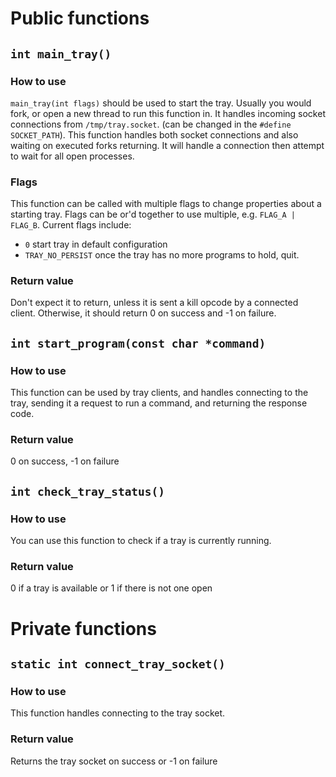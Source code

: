 
# Public functions

## `int main_tray()`

### How to use

`main_tray(int flags)` should be used to start the tray. Usually you would fork, or open a new thread to run this function in. It handles incoming socket connections from `/tmp/tray.socket`. (can be changed in the `#define SOCKET_PATH`). This function handles both socket connections and also waiting on executed forks returning. It will handle a connection then attempt to wait for all open processes.

### Flags

This function can be called with multiple flags to change properties about a starting tray. Flags can be or'd together to use multiple, e.g. `FLAG_A | FLAG_B`. Current flags include:
- `0` start tray in default configuration
- `TRAY_NO_PERSIST` once the tray has no more programs to hold, quit.

### Return value

Don't expect it to return, unless it is sent a kill opcode by a connected client. Otherwise, it should return 0 on success and -1 on failure.

## `int start_program(const char *command)`

### How to use

This function can be used by tray clients, and handles connecting to the tray, sending it a request to run a command, and returning the response code.

### Return value

0 on success, -1 on failure

## `int check_tray_status()`

### How to use

You can use this function to check if a tray is currently running.

### Return value

0 if a tray is available or 1 if there is not one open

# Private functions

## `static int connect_tray_socket()`

### How to use

This function handles connecting to the tray socket.

### Return value

Returns the tray socket on success or -1 on failure
